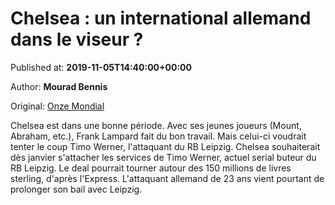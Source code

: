 
# Chelsea : un international allemand dans le viseur ?

Published at: **2019-11-05T14:40:00+00:00**

Author: **Mourad Bennis**

Original: [Onze Mondial](http://www.onzemondial.com/premier-league/2019-2020/chelsea-un-international-allemand-dans-le-viseur-201703)

Chelsea est dans une bonne période. Avec ses jeunes joueurs (Mount, Abraham, etc.), Frank Lampard fait du bon travail. Mais celui-ci voudrait tenter le coup Timo Werner, l'attaquant du RB Leipzig.
Chelsea souhaiterait dès janvier s'attacher les services de Timo Werner, actuel serial buteur du RB Leipzig. Le deal pourrait tourner autour des 150 millions de livres sterling, d'après l'Express. L'attaquant allemand de 23 ans vient pourtant de prolonger son bail avec Leipzig.
